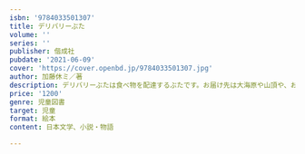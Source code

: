 ```yaml
---
isbn: '9784033501307'
title: デリバリーぶた
volume: ''
series: ''
publisher: 偕成社
pubdate: '2021-06-09'
cover: 'https://cover.openbd.jp/9784033501307.jpg'
author: 加藤休ミ／著
description: デリバリーぶたは食べ物を配達するぶたです。お届け先は大海原や山頂や、お城や宇宙でも大丈夫。さあ皆さん、おまちどおさま！
price: '1200'
genre: 児童図書
target: 児童
format: 絵本
content: 日本文学、小説・物語

---
```

